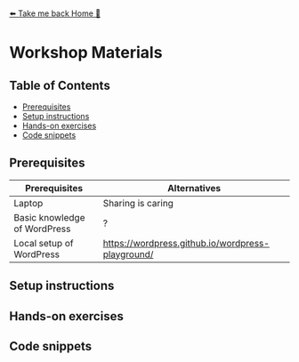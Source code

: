 [⬅️ Take me back Home 🏡](../../README.md)

# Workshop Materials

## Table of Contents
- [Prerequisites](#prerequisites)
- [Setup instructions](#setup-instructions)
- [Hands-on exercises](#hands-on-exercises)
- [Code snippets](#code-snippets)



## Prerequisites

| Prerequisites    | Alternatives |
| -------- | ------- |
| Laptop  | Sharing is caring   |
| Basic knowledge of WordPress | ?   |
| Local setup of WordPress    | https://wordpress.github.io/wordpress-playground/   |


## Setup instructions
## Hands-on exercises
## Code snippets